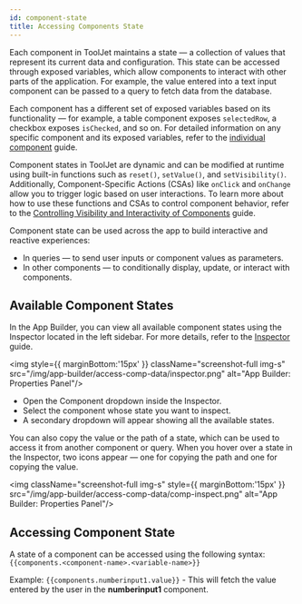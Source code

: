 ```yaml
---
id: component-state
title: Accessing Components State
---
```


Each component in ToolJet maintains a state — a collection of values that represent its current data and configuration. This state can be accessed through exposed variables, which allow components to interact with other parts of the application. For example, the value entered into a text input component can be passed to a query to fetch data from the database.

Each component has a different set of exposed variables based on its functionality — for example, a table component exposes `selectedRow`, a checkbox exposes `isChecked`, and so on. For detailed information on any specific component and its exposed variables, refer to the [individual component](#) guide.

Component states in ToolJet are dynamic and can be modified at runtime using built-in functions such as `reset()`, `setValue()`, and `setVisibility()`. Additionally, Component-Specific Actions (CSAs) like `onClick` and `onChange` allow you to trigger logic based on user interactions. To learn more about how to use these functions and CSAs to control component behavior, refer to the [Controlling Visibility and Interactivity of Components](#) guide.

Component state can be used across the app to build interactive and reactive experiences:
- In queries — to send user inputs or component values as parameters.
- In other components — to conditionally display, update, or interact with components.

## Available Component States

In the App Builder, you can view all available component states using the Inspector located in the left sidebar. For more details, refer to the [Inspector](#) guide.

<img style={{ marginBottom:'15px' }} className="screenshot-full img-s" src="/img/app-builder/access-comp-data/inspector.png" alt="App Builder: Properties Panel"/>

- Open the Component dropdown inside the Inspector.
- Select the component whose state you want to inspect.
- A secondary dropdown will appear showing all the available states.

You can also copy the value or the path of a state, which can be used to access it from another component or query. When you hover over a state in the Inspector, two icons appear — one for copying the path and one for copying the value.

<img className="screenshot-full img-s" style={{ marginBottom:'15px' }} src="/img/app-builder/access-comp-data/comp-inspect.png" alt="App Builder: Properties Panel"/>

## Accessing Component State

A state of a component can be accessed using the following syntax: <br/>
`{{components.<component-name>.<variable-name>}}`

Example: `{{components.numberinput1.value}}` - This will fetch the value entered by the user in the **numberinput1** component.

